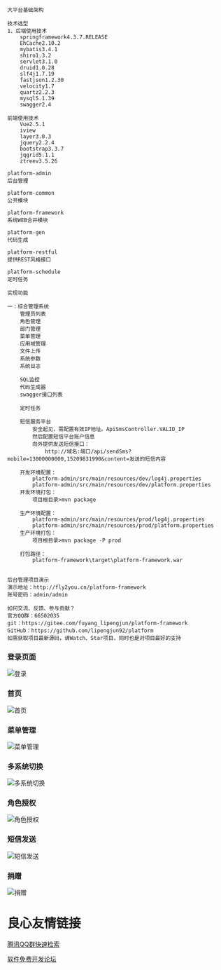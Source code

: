     大平台基础架构

    技术选型
    1、后端使用技术
        springframework4.3.7.RELEASE
        EhCache2.10.2
        mybatis3.4.1
        shiro1.3.2
        servlet3.1.0
        druid1.0.28
        slf4j1.7.19
        fastjson1.2.30
        velocity1.7
        quartz2.2.3
        mysql5.1.39
        swagger2.4
        
    前端使用技术
        Vue2.5.1
        iview
        layer3.0.3
        jquery2.2.4
        bootstrap3.3.7
        jqgrid5.1.1
        ztreev3.5.26

    platform-admin 
    后台管理

    platform-common 
    公共模块
    
    platform-framework 
    系统WEB合并模块
    
    platform-gen 
    代码生成

    platform-restful 
    提供REST风格接口

    platform-schedule 
    定时任务
    
    实现功能

    一：综合管理系统
        管理员列表
        角色管理
        部门管理
        菜单管理
        应用域管理
        文件上传
        系统参数
        系统日志
        
        SQL监控
        代码生成器
        swagger接口列表
        
        定时任务
        
        短信服务平台
            安全起见，需配置有效IP地址。ApiSmsController.VALID_IP
            然后配置短信平台账户信息
		    向外提供发送短信接口：
		        http://域名:端口/api/sendSms?mobile=13000000000,15209831990&content=发送的短信内容
		
		开发环境配置：
			platform-admin/src/main/resources/dev/log4j.properties
			platform-admin/src/main/resources/dev/platform.properties
		开发环境打包：
			项目根目录>mvn package
		
		生产环境配置：
			platform-admin/src/main/resources/prod/log4j.properties
			platform-admin/src/main/resources/prod/platform.properties
		生产环境打包：
			项目根目录>mvn package -P prod
		
		打包路径：
			platform-framework\target\platform-framework.war
		
		
    后台管理项目演示
    演示地址：http://fly2you.cn/platform-framework
    账号密码：admin/admin
    
    如何交流、反馈、参与贡献？
    官方QQ群：66502035
    git：https://gitee.com/fuyang_lipengjun/platform-framework
    GitHub：https://github.com/lipengjun92/platform
    如需获取项目最新源码，请Watch、Star项目，同时也是对项目最好的支持

	
### 登录页面
![](https://platform-wxmall.oss-cn-beijing.aliyuncs.com/upload/20180618/13484892802ad2.png "登录")
### 首页
![](https://platform-wxmall.oss-cn-beijing.aliyuncs.com/upload/20180618/134920465c011b.png "首页")
### 菜单管理
![](https://platform-wxmall.oss-cn-beijing.aliyuncs.com/upload/20180618/135042481d1b4e.png "菜单管理")
### 多系统切换
![](https://platform-wxmall.oss-cn-beijing.aliyuncs.com/upload/20180618/134937754189a3.png "多系统切换")
### 角色授权
![](https://platform-wxmall.oss-cn-beijing.aliyuncs.com/upload/20180618/13495698447ff5.png "角色授权")
### 短信发送
![](https://platform-wxmall.oss-cn-beijing.aliyuncs.com/upload/20180618/1350145323d71d.png "短信发送")
### 捐赠
![](https://platform-wxmall.oss-cn-beijing.aliyuncs.com/upload/20180618/13505517181d30.png "捐赠")

 # 良心友情链接

[腾讯QQ群快速检索](http://u.720life.cn/s/8cf73f7c)

[软件免费开发论坛](http://u.720life.cn/s/bbb01dc0)